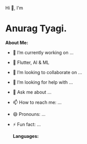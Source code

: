 Hi 👋, I'm 
<h1>Anurag Tyagi.</h1>


  
  **About Me:**

- 🔭 I’m currently working on ...
- 🌱 Flutter, AI & ML
- 👯 I’m looking to collaborate on ...
- 🤔 I’m looking for help with ...
- 💬 Ask me about ...
- 📫 How to reach me: ...
- 😄 Pronouns: ...
- ⚡ Fun fact: ...

  **Languages:**
  
